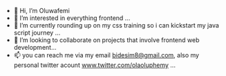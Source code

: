 - 👋 Hi, I’m Oluwafemi
- 👀 I’m interested in everything frontend ...
- 🌱 I’m currently rounding up on my css training so i can kickstart my java script journey ...
- 💞️ I’m looking to collaborate on projects that involve frontend web development...
- 📫 you can reach me via my email bidesim8@gmail.com, also my personal twitter acount www.twitter.com/olaoluphemy ...

<!---
olaoluphemy/olaoluphemy is a ✨ special ✨ repository because its `README.md` (this file) appears on your GitHub profile.
You can click the Preview link to take a look at your changes.
--->
